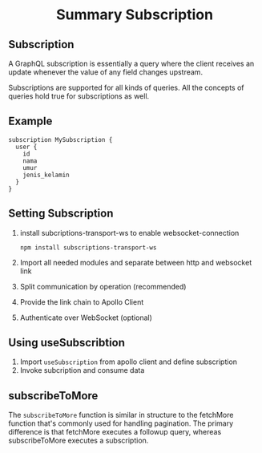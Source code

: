 <center>

# Summary Subscription

</center>

## Subscription

A GraphQL subscription is essentially a query where the client receives an update whenever the value of any field changes upstream.

Subscriptions are supported for all kinds of queries. All the concepts of queries hold true for subscriptions as well.

## Example

```
subscription MySubscription {
  user {
    id
    nama
    umur
    jenis_kelamin
  }
}
```

## Setting Subscription

1. install subcriptions-transport-ws to enable websocket-connection

    `npm install subscriptions-transport-ws`
2. Import all needed modules and separate between http and websocket link
3. Split communication by operation (recommended)
4. Provide the link chain to Apollo Client
5. Authenticate over WebSocket (optional)

## Using useSubscribtion

1. Import `useSubscription` from apollo client and define subscription
2. Invoke subcription and consume data

## subscribeToMore

The `subscribeToMore` function is similar in structure to the fetchMore function that's commonly used for handling pagination. The primary difference is that fetchMore executes a followup query, whereas subscribeToMore executes a subscription.

